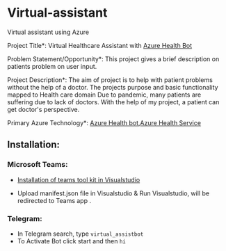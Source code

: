 # Virtual-assistant
Virtual assistant using Azure

Project Title*: Virtual Healthcare Assistant with [Azure Health Bot](https://docs.microsoft.com/en-us/azure/health-bot/overview)

Problem Statement/Opportunity*: This project gives a brief description on patients problem on user input.

Project Description*: The aim of project is to help with patient problems without the help of a doctor.
The projects purpose and basic functionality mapped to Health care domain
Due to pandemic, many patients are suffering due to lack of doctors. With the help of my project, a patient can get doctor's perspective.

Primary Azure Technology*: [Azure Health bot](https://azure.microsoft.com/en-us/services/bot-services/health-bot/#overview),[Azure Health Service](https://azure.microsoft.com/en-in/features/service-health/)

## Installation:

### Microsoft Teams:

 - [Installation of teams tool kit in Visualstudio](https://docs.microsoft.com/en-us/microsoftteams/platform/toolkit/visual-studio-code-overview#:~:text=Open%20Visual%20Studio%20Code.,next%20to%20the%20Teams%20Toolkit.)
 
 - Upload manifest.json file in Visualstudio & Run Visualstudio, will be redirected to Teams app .
 
 ### Telegram:
 
 - In Telegram search, type `virtual_assistbot`
 - To Activate Bot click start and then `hi`
